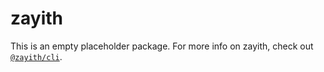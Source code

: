 # zayith

This is an empty placeholder package. For more info on zayith, check out [`@zayith/cli`](https://npm.im/@zayith/cli).
